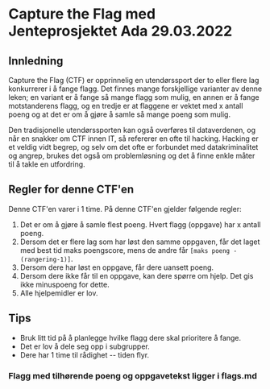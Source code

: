 # Capture the Flag med Jenteprosjektet Ada 29.03.2022

## Innledning
Capture the Flag (CTF) er opprinnelig en utendørssport der to eller flere lag konkurrerer i å fange flagg. Det finnes mange forskjellige varianter av denne leken; en variant er å fange så mange flagg som mulig, en annen er å fange motstanderens flagg, og en tredje er at flaggene er vektet med x antall poeng og at det er om å gjøre å samle så mange poeng som mulig.

Den tradisjonelle utendørssporten kan også overføres til dataverdenen, og når en snakker om CTF innen IT, så refererer en ofte til hacking. Hacking er et veldig vidt begrep, og selv om det ofte er forbundet med datakriminalitet og angrep, brukes det også om problemløsning og det å finne enkle måter til å takle en utfordring.

## Regler for denne CTF'en
Denne CTF'en varer i 1 time. På denne CTF'en gjelder følgende regler:
1. Det er om å gjøre å samle flest poeng. Hvert flagg (oppgave) har x antall poeng.
2. Dersom det er flere lag som har løst den samme oppgaven, får det laget med best tid maks poengscore, mens de andre får `[maks poeng - (rangering-1)]`. 
3. Dersom dere har løst en oppgave, får dere uansett poeng.
4. Dersom dere ikke får til en oppgave, kan dere spørre om hjelp. Det gis ikke minuspoeng for dette.
5. Alle hjelpemidler er lov. 

## Tips
- Bruk litt tid på å planlegge hvilke flagg dere skal prioritere å fange.
- Det er lov å dele seg opp i subgrupper.
- Dere har 1 time til rådighet -- tiden flyr.

### Flagg med tilhørende poeng og oppgavetekst ligger i flags.md